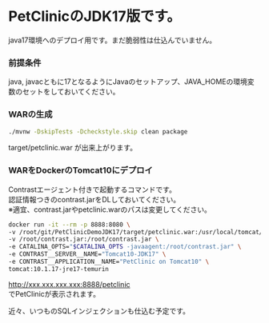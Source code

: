 # PetClinicのJDK17版です。
java17環境へのデプロイ用です。まだ脆弱性は仕込んでいません。

### 前提条件
java, javacともに17となるようにJavaのセットアップ、JAVA_HOMEの環境変数のセットをしておいてください。  

### WARの生成
```bash
./mvnw -DskipTests -Dcheckstyle.skip clean package
```
target/petclinic.war が出来上がります。

### WARをDockerのTomcat10にデプロイ
Contrastエージェント付きで起動するコマンドです。  
認証情報つきのcontrast.jarをDLしておいてください。  
※適宜、contrast.jarやpetclinic.warのパスは変更してください。  
```bash
docker run -it --rm -p 8888:8080 \
-v /root/git/PetClinicDemoJDK17/target/petclinic.war:/usr/local/tomcat/webapps/petclinic.war \
-v /root/contrast.jar:/root/contrast.jar \
-e CATALINA_OPTS="$CATALINA_OPTS -javaagent:/root/contrast.jar" \
-e CONTRAST__SERVER__NAME="Tomcat10-JDK17" \
-e CONTRAST__APPLICATION__NAME="PetClinic on Tomcat10" \
tomcat:10.1.17-jre17-temurin
```
http://xxx.xxx.xxx.xxx:8888/petclinic  
でPetClinicが表示されます。  

近々、いつものSQLインジェクションも仕込む予定です。
